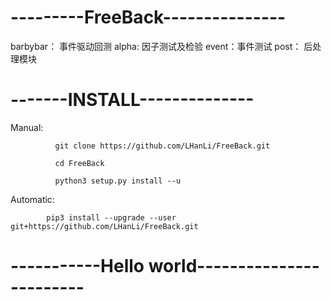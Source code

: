 # ---------FreeBack---------------

barbybar： 事件驱动回测
alpha: 因子测试及检验
event：事件测试
post： 后处理模块

# -------INSTALL--------------
Manual:     

              git clone https://github.com/LHanLi/FreeBack.git
              
              cd FreeBack
              
              python3 setup.py install --u
              
Automatic:

            pip3 install --upgrade --user   git+https://github.com/LHanLi/FreeBack.git

# -----------Hello world------------------------
